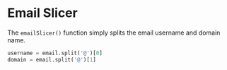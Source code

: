 # Email Slicer
The `emailSlicer()` function simply splits the email username and domain name.
```py
username = email.split('@')[0]
domain = email.split('@')[1]
```
